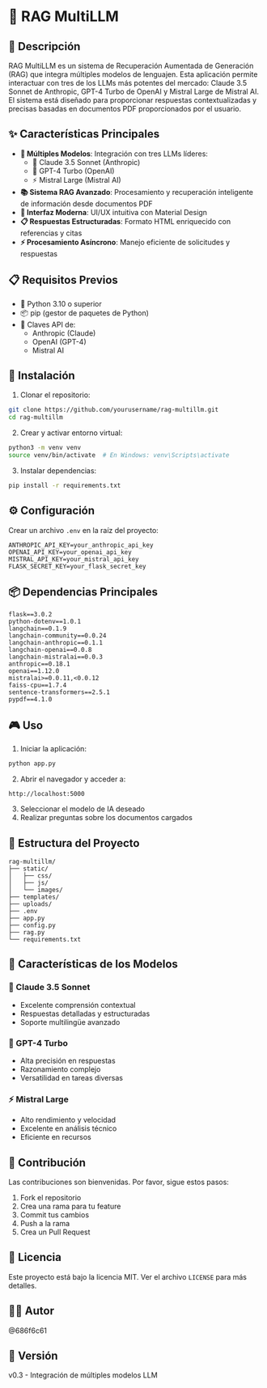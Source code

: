 # 🤖 RAG MultiLLM

## 📝 Descripción
RAG MultiLLM es un sistema de Recuperación Aumentada de Generación (RAG) que integra múltiples modelos de lenguajen. Esta aplicación permite interactuar con tres de los LLMs más potentes del mercado: Claude 3.5 Sonnet de Anthropic, GPT-4 Turbo de OpenAI y Mistral Large de Mistral AI. El sistema está diseñado para proporcionar respuestas contextualizadas y precisas basadas en documentos PDF proporcionados por el usuario.

## ✨ Características Principales
- **🔄 Múltiples Modelos**: Integración con tres LLMs líderes:
  - 🧠 Claude 3.5 Sonnet (Anthropic)
  - 🌟 GPT-4 Turbo (OpenAI)
  - ⚡ Mistral Large (Mistral AI)
- **📚 Sistema RAG Avanzado**: Procesamiento y recuperación inteligente de información desde documentos PDF
- **🎨 Interfaz Moderna**: UI/UX intuitiva con Material Design
- **📋 Respuestas Estructuradas**: Formato HTML enriquecido con referencias y citas
- **⚡ Procesamiento Asíncrono**: Manejo eficiente de solicitudes y respuestas

## 📋 Requisitos Previos
- 🐍 Python 3.10 o superior
- 📦 pip (gestor de paquetes de Python)
- 🔑 Claves API de:
  - Anthropic (Claude)
  - OpenAI (GPT-4)
  - Mistral AI

## 🚀 Instalación

1. Clonar el repositorio:
```bash
git clone https://github.com/yourusername/rag-multillm.git
cd rag-multillm
```

2. Crear y activar entorno virtual:
```bash
python3 -m venv venv
source venv/bin/activate  # En Windows: venv\Scripts\activate
```

3. Instalar dependencias:
```bash
pip install -r requirements.txt
```

## ⚙️ Configuración
Crear un archivo `.env` en la raíz del proyecto:
```env
ANTHROPIC_API_KEY=your_anthropic_api_key
OPENAI_API_KEY=your_openai_api_key
MISTRAL_API_KEY=your_mistral_api_key
FLASK_SECRET_KEY=your_flask_secret_key
```

## 📦 Dependencias Principales
```text
flask==3.0.2
python-dotenv==1.0.1
langchain==0.1.9
langchain-community==0.0.24
langchain-anthropic==0.1.1
langchain-openai==0.0.8
langchain-mistralai==0.0.3
anthropic==0.18.1
openai==1.12.0
mistralai>=0.0.11,<0.0.12
faiss-cpu==1.7.4
sentence-transformers==2.5.1
pypdf==4.1.0
```

## 🎮 Uso
1. Iniciar la aplicación:
```bash
python app.py
```

2. Abrir el navegador y acceder a:
```
http://localhost:5000
```

3. Seleccionar el modelo de IA deseado
4. Realizar preguntas sobre los documentos cargados

## 📁 Estructura del Proyecto
```
rag-multillm/
├── static/
│   ├── css/
│   ├── js/
│   └── images/
├── templates/
├── uploads/
├── .env
├── app.py
├── config.py
├── rag.py
└── requirements.txt
```

## 🤖 Características de los Modelos

### 🧠 Claude 3.5 Sonnet
- Excelente comprensión contextual
- Respuestas detalladas y estructuradas
- Soporte multilingüe avanzado

### 🌟 GPT-4 Turbo
- Alta precisión en respuestas
- Razonamiento complejo
- Versatilidad en tareas diversas

### ⚡ Mistral Large
- Alto rendimiento y velocidad
- Excelente en análisis técnico
- Eficiente en recursos

## 🤝 Contribución
Las contribuciones son bienvenidas. Por favor, sigue estos pasos:
1. Fork el repositorio
2. Crea una rama para tu feature
3. Commit tus cambios
4. Push a la rama
5. Crea un Pull Request

## 📄 Licencia
Este proyecto está bajo la licencia MIT. Ver el archivo `LICENSE` para más detalles.

## 👨‍💻 Autor
@686f6c61

## 🔖 Versión
v0.3 - Integración de múltiples modelos LLM
